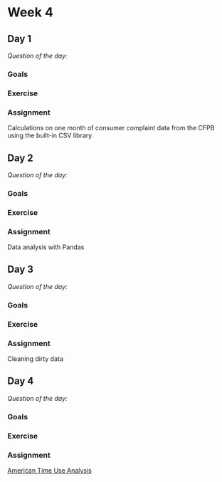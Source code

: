# Week 4

## Day 1

*Question of the day:*

### Goals

### Exercise

### Assignment

Calculations on one month of consumer complaint data from the CFPB using the built-in CSV library.


## Day 2

*Question of the day:*

### Goals

### Exercise

### Assignment

Data analysis with Pandas


## Day 3

*Question of the day:*

### Goals

### Exercise

### Assignment

Cleaning dirty data


## Day 4

*Question of the day:*

### Goals

### Exercise

### Assignment

[American Time Use Analysis](assignments/atus-analysis)
